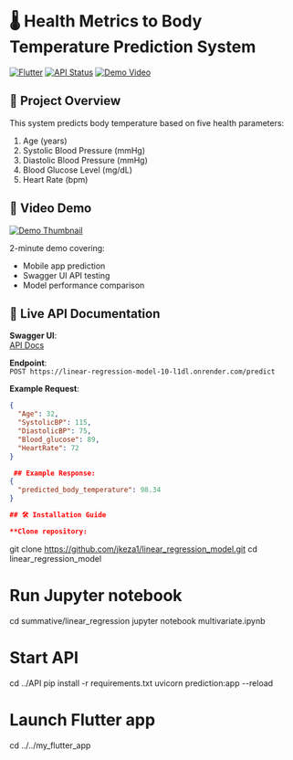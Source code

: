 # 🌡️ Health Metrics to Body Temperature Prediction System

[![Flutter](https://img.shields.io/badge/Flutter-3.13-blue)](https://flutter.dev)
[![API Status](https://img.shields.io/website?url=https%3A%2F%2Flinear-regression-model-10-l1dl.onrender.com%2Fpredict)](https://linear-regression-model-10-l1dl.onrender.com/predict)
[![Demo Video](https://img.shields.io/badge/2_Min_Demo-YouTube-red)](https://youtu.be/12yGa9exx0s)

## 📌 Project Overview
This system predicts body temperature based on five health parameters:
1. Age (years)
2. Systolic Blood Pressure (mmHg)
3. Diastolic Blood Pressure (mmHg)  
4. Blood Glucose Level (mg/dL)
5. Heart Rate (bpm)

## 🎥 Video Demo
[![Demo Thumbnail](https://img.youtube.com/vi/12yGa9exx0s/maxresdefault.jpg)](https://youtu.be/12yGa9exx0s)

2-minute demo covering:
- Mobile app prediction
- Swagger UI API testing
- Model performance comparison

## 🔗 Live API Documentation
**Swagger UI**:  
[API Docs](https://linear-regression-model-10-l1dl.onrender.com/docs#/)

**Endpoint**:  
`POST https://linear-regression-model-10-l1dl.onrender.com/predict`

**Example Request**:
```json
{
  "Age": 32,
  "SystolicBP": 115,
  "DiastolicBP": 75,
  "Blood_glucose": 89,
  "HeartRate": 72
}

 ## Example Response:
{
  "predicted_body_temperature": 98.34
}

## 🛠️ Installation Guide

**Clone repository:

```
git clone https://github.com/jkeza1/linear_regression_model.git
cd linear_regression_model

# Run Jupyter notebook
cd summative/linear_regression
jupyter notebook multivariate.ipynb

# Start API
cd ../API
pip install -r requirements.txt
uvicorn prediction:app --reload

# Launch Flutter app
cd ../../my_flutter_app
